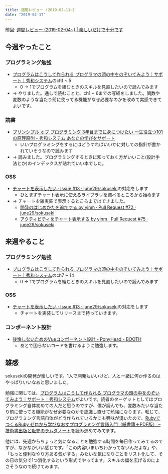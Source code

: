 ```yaml
---
title: 週間レビュー (2019-02-11~)
date: "2019-02-17"
---
```


前回: [週間レビュー (2019-02-04~) | 楽しいだけで十分です](https://yinm.info/20190210/)

## 今週やったこと

### プログラミング勉強
- [プログラムはこうして作られる プログラマの頭の中をのぞいてみよう｜サポート｜秀和システム](https://www.shuwasystem.co.jp/support/7980html/3925.html)のch1 ~ 5
  - 0 -> 1でプログラムを組むときのスキルを見直したいので読んでみます
- -> やりました。通しで読むことと、ch1 ~ 6までの写経をしました。関数や変数のような当たり前に使ってる機能がなぜ必要なのかを改めて実感できてよいです。

### 読書
- [プリンシプル オブ プログラミング 3年目までに身につけたい 一生役立つ101の原理原則 - 秀和システム あなたの学びをサポート](https://www.shuwasystem.co.jp/book/9784798046143.html)
  - いいプログラミングをするにはどうすればいいかに対しての指針が書かれていそうなので読みます
- -> 読みました。プログラミングするときに知っておく方がいいこと(設計手法とか)のインデックスが貼れていい本でした。

### OSS
- [チャートを表示したい · Issue #13 · june29/sokuseki](https://github.com/june29/sokuseki/issues/13)の対応をします
  - ひとまずチャート表示に使えるライブラリを調べるところから始めます
- -> チャートを雑実装で表示するところまではできました。
  - [開発のはじめかたを追加する by yinm · Pull Request #72 · june29/sokuseki](https://github.com/june29/sokuseki/pull/72)
  - [アクティビティをチャート表示する by yinm · Pull Request #75 · june29/sokuseki](https://github.com/june29/sokuseki/pull/75)

## 来週やること

### プログラミング勉強
- [プログラムはこうして作られる プログラマの頭の中をのぞいてみよう｜サポート｜秀和システム](https://www.shuwasystem.co.jp/support/7980html/3925.html)のch7 ~ 14
  - 0 -> 1でプログラムを組むときのスキルを見直したいので読んでみます

### OSS
- [チャートを表示したい · Issue #13 · june29/sokuseki](https://github.com/june29/sokuseki/issues/13)の対応をします
  - チャートを実装してリリースまで持っていきます。

### コンポーネント設計
- [後悔しないためのVueコンポーネント設計 - PonyHead - BOOTH](https://ponyhead.booth.pm/items/1028529)
  - あとで困らないコードを書けるように勉強します。

## 雑感
sokusekiの開発が楽しいです。1人で開発もいいけど、人と一緒に何か作るのはやっぱりいいなあと思いました。

勉強に関しては、[プログラムはこうして作られる プログラマの頭の中をのぞいてみよう｜サポート｜秀和システム](https://www.shuwasystem.co.jp/support/7980html/3925.html)がよいです。読者のターゲットとしてはプログラミング自体初めての人だと思うのですが、僕が読んでも、変数みたいな当たり前に使ってる機能がなぜ必要なのかを認識し直せて勉強になります。転じて、プログラミング言語自体がどう作られているかにも興味が湧いたので、[RubyでつくるRuby ゼロから学びなおすプログラミング言語入門（紙書籍＋PDF版） – 技術書出版と販売のラムダノート](https://www.lambdanote.com/collections/frontpage/products/ruby-ruby)を読み進めてみてます。

他には、先週からちょっと気になることを勉強する時間を毎日作ってみてるのですが、なかなかいい感じです。「この内容いまいちわかってないんだよな」や、「もっと便利なやり方ある気がする」みたいな気になりごとをリスト化して、その日の気分で1つ消化するという形式でやってます。スキルの幅を広げるのによさそうなので続けてみます。
